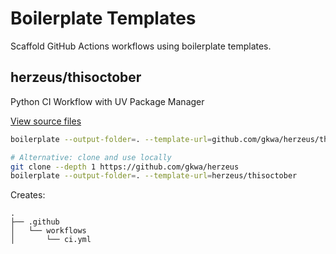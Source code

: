 # Boilerplate Templates

Scaffold GitHub Actions workflows using boilerplate templates.

## herzeus/thisoctober
Python CI Workflow with UV Package Manager

[View source files](https://github.com/gkwa/herzeus/tree/master/thisoctober)

```bash
boilerplate --output-folder=. --template-url=github.com/gkwa/herzeus/thisoctober 
```

```bash
# Alternative: clone and use locally
git clone --depth 1 https://github.com/gkwa/herzeus
boilerplate --output-folder=. --template-url=herzeus/thisoctober
```

Creates:
```
.
├── .github
│   └── workflows
│       └── ci.yml
```